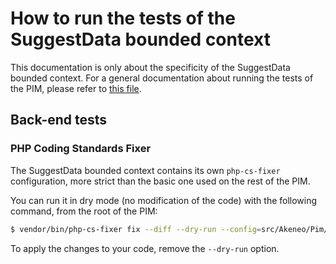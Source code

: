 # How to run the tests of the SuggestData bounded context

This documentation is only about the specificity of the SuggestData bounded context.
For a general documentation about running the tests of the PIM, please refer to [this file](https://github.com/akeneo/pim-community-dev/blob/master/internal_doc/RUNNING_THE_TESTS.md).

## Back-end tests

### PHP Coding Standards Fixer

The SuggestData bounded context contains its own `php-cs-fixer` configuration, more strict than the basic one used on the rest of the PIM.

You can run it in dry mode (no modification of the code) with the following command, from the root of the PIM:
```bash
$ vendor/bin/php-cs-fixer fix --diff --dry-run --config=src/Akeneo/Pim/Automation/SuggestData/tests/back/.php_cs.php
```

To apply the changes to your code, remove the `--dry-run` option.
